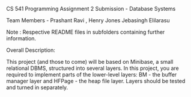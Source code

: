 CS 541 Programming Assignment 2 Submission - Database Systems


Team Members - Prashant Ravi , Henry Jones Jebasingh Elilarasu

Note : Respective README files in subfolders containing further information.

Overall Description: 

This project (and those to come) will be based on Minibase, a small relational DBMS, structured
into several layers. In this project, you are required to implement parts of the lower-level layers:
BM - the buffer manager layer and HFPage - the heap file layer. Layers should be tested and
turned in separately.
